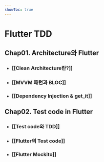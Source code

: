 ```yaml
---
showToc: true
---
```


# Flutter TDD

## Chap01. Architecture와 Flutter

- ### [[Clean Architecture란?]]
	
- ### [[MVVM 패턴과 BLOC]]
	
- ### [[Dependency Injection & get_it]]


## Chap02. Test code in Flutter

- ### [[Test code와 TDD]]
	
- ### [[Flutter의 Test code]]
	
- ### [[Flutter Mockito]]